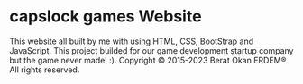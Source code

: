 # capslock games Website
This website all built by me with using HTML, CSS, BootStrap and JavaScript. This project builded for our game development startup company but the game never made! :).
Copyright © 2015-2023 Berat Okan ERDEM® All rights reserved.
